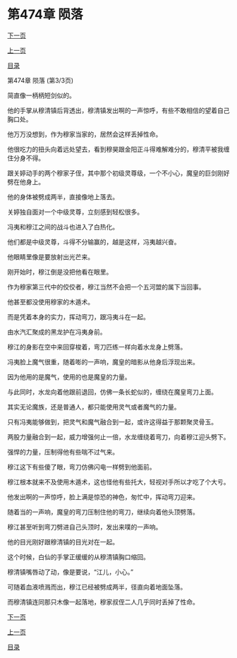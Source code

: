 <h1>第474章    陨落</h1>
            <div><p><a href="./1422_%E7%AC%AC475%E7%AB%A0_%E5%9C%A8%E5%8A%AB%E9%9A%BE%E9%80%83.md">下一页</a></p><p><a href="./1420_%E7%AC%AC474%E7%AB%A0_%E9%99%A8%E8%90%BD.md">上一页</a></p><p><a href="../">目录</a></p></div>
            <div><p>第474章    陨落 (第3/3页)</p><p>简直像一柄柄短剑似的。</p><p>他的手掌从穆清镇后背透出，穆清镇发出啊的一声惊呼，有些不敢相信的望着自己胸口处。</p><p>他万万没想到，作为穆家当家的，居然会这样丢掉性命。</p><p>他很吃力的扭头向着远处望去，看到穆昊跟金阳正斗得难解难分的，穆清平被我缠住分身不得。</p><p>跟关婷动手的两个穆家子侄，其中那个初级灵尊级，一个不小心，魔皇的巨剑刚好劈在他身上。</p><p>他的身体被劈成两半，直接像地上落去。</p><p>关婷独自面对一个中级灵尊，立刻感到轻松很多。</p><p>冯夷和穆江之间的战斗也进入了白热化。</p><p>他们都是中级灵尊，斗得不分输赢的，越是这样，冯夷越兴奋。</p><p>他眼睛里像是要放射出光芒来。</p><p>刚开始时，穆江倒是没把他看在眼里。</p><p>作为穆家第三代中的佼佼者，穆江当然不会把一个五河盟的属下当回事。</p><p>他甚至都没使用穆家的木遁术。</p><p>而是凭着本身的实力，挥动弯刀，跟冯夷斗在一起。</p><p>由水汽汇聚成的黑龙护在冯夷身前。</p><p>穆江的身影在空中来回穿梭着，弯刀匹练一样向着水龙身上劈落。</p><p>冯夷脸上魔气很重，随着嘭的一声响，魔皇的暗影从他身后浮现出来。</p><p>因为他用的是魔气，使用的也是魔皇的力量。</p><p>与此同时，水龙向着他跟前退回，仿佛一条长蛇似的，缠绕在魔皇弯刀上面。</p><p>其实无论魔族，还是普通人，都只能使用灵气或者魔气的力量。</p><p>只有冯夷能够做到，把灵气和魔气融合到一起，或许这得益于那颗聚灵骨玉。</p><p>两股力量融合到一起，威力增强何止一倍，水龙缠绕着弯刀，向着穆江迎头劈下。</p><p>强悍的力量，压制得他有些喘不过气来。</p><p>穆江这下有些傻了眼，弯刀仿佛闪电一样劈到他面前。</p><p>穆江根本就来不及使用木遁术，这也怪他有些托大，轻视对手所以才吃了个大亏。</p><p>他发出啊的一声惊呼，脸上满是惊恐的神色，匆忙中，挥动弯刀迎来。</p><p>随着当的一声响，魔皇的弯刀压制住他的弯刀，继续向着他头顶劈落。</p><p>穆江甚至听到弯刀劈进自己头顶时，发出来噗的一声响。</p><p>他的目光刚好跟穆清镇的目光对在一起。</p><p>这个时候，白仙的手掌正缓缓的从穆清镇胸口缩回。</p><p>穆清镇嘴唇动了动，像是要说，“江儿，小心。”</p><p>可随着血液喷溅而出，穆江已经被劈成两半，径直向着地面坠落。</p><p>而穆清镇连同那只木像一起落地，穆家叔侄二人几乎同时丢掉了性命。</p></div>
            <div><p><a href="./1422_%E7%AC%AC475%E7%AB%A0_%E5%9C%A8%E5%8A%AB%E9%9A%BE%E9%80%83.md">下一页</a></p><p><a href="./1420_%E7%AC%AC474%E7%AB%A0_%E9%99%A8%E8%90%BD.md">上一页</a></p><p><a href="../">目录</a></p></div>